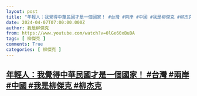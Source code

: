 ```yaml
---
layout: post
title: "年輕人：我覺得中華民國才是一個國家！ #台灣 #兩岸 #中國 #我是柳傑克 #柳杰克"
date: 2024-04-07T07:00:00.000Z
author: 我是柳傑克
from: https://www.youtube.com/watch?v=0lGe60xBuBA
tags: [ 柳傑克 ]
comments: True
categories: [ 柳傑克 ]
---
```

<!--1712473200000-->
[年輕人：我覺得中華民國才是一個國家！ #台灣 #兩岸 #中國 #我是柳傑克 #柳杰克](https://www.youtube.com/watch?v=0lGe60xBuBA)
------

<div>

</div>
